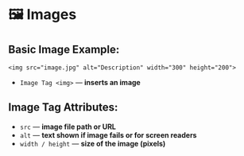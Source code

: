 # 🖼️ Images

## Basic Image Example:
    <img src="image.jpg" alt="Description" width="300" height="200">

- `Image Tag <img>` — **inserts an image**
## Image Tag Attributes:

- `src` — **image file path or URL**
- `alt` — **text shown if image fails or for screen readers**
- `width / height` — **size of the image (pixels)**
